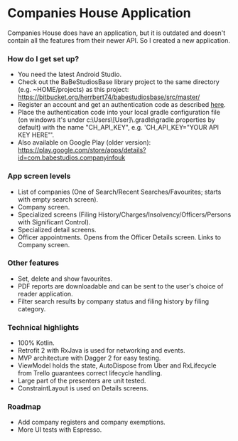 # Companies House Application #

Companies House does have an application, but it is outdated and doesn't contain all the features from their newer API. So I created a new application.

### How do I get set up? ###

* You need the latest Android Studio.
* Check out the BaBeStudiosBase library project to the same directory (e.g. ~HOME/projects) as this project:
https://bitbucket.org/herrbert74/babestudiosbase/src/master/
* Register an account and get an authentication code as described [here](https://developer.companieshouse.gov.uk/api/docs/index/gettingStarted.html).
* Place the authentication code into your local gradle configuration file (on windows it's under c:\Users\\[User]\\.gradle\gradle.properties by default) with the name
"CH_API_KEY", e.g. 'CH_API_KEY="YOUR API KEY HERE"'.
* Also available on Google Play (older version):
https://play.google.com/store/apps/details?id=com.babestudios.companyinfouk

### App screen levels ###

* List of companies (One of Search/Recent Searches/Favourites; starts with empty search screen).
* Company screen.
* Specialized screens (Filing History/Charges/Insolvency/Officers/Persons with Significant Control).
* Specialized detail screens.
* Officer appointments. Opens from the Officer Details screen. Links to Company screen.

### Other features ###

* Set, delete and show favourites.
* PDF reports are downloadable and can be sent to the user's choice of reader application.
* Filter search results by company status and filing history by filing category.

### Technical highlights ###

* 100% Kotlin.
* Retrofit 2 with RxJava is used for networking and events.
* MVP architecture with Dagger 2 for easy testing.
* ViewModel holds the state, AutoDispose from Uber and RxLifecycle from Trello guarantees correct lifecycle handling.
* Large part of the presenters are unit tested.
* ConstraintLayout is used on Details screens.

### Roadmap ###

* Add company registers and company exemptions.
* More UI tests with Espresso.